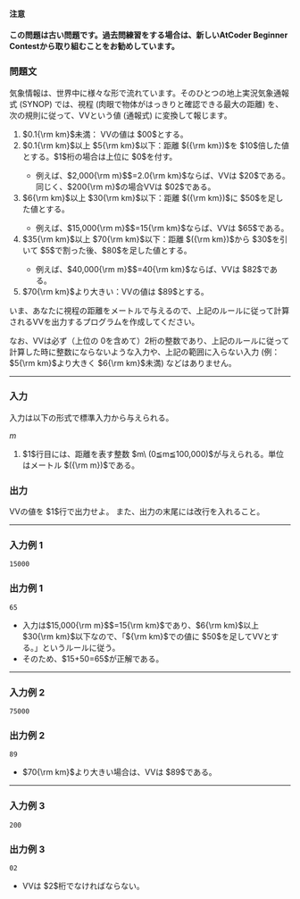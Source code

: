 
<div>

<div>

#### **注意**

<p>

<b>
この問題は古い問題です。過去問練習をする場合は、新しいAtCoder Beginner Contestから取り組むことをお勧めしています。
</b>

</p>

### **問題文**

<section>
気象情報は、世界中に様々な形で流れています。そのひとつの地上実況気象通報式 (SYNOP) では、視程 (肉眼で物体がはっきりと確認できる最大の距離) を、次の規則に従って、VVという値 (通報式) に変換して報じます。

<ol>

<li>
$0.1{\rm km}$未満： VVの値は $00$とする。
</li>

<li>
$0.1{\rm km}$以上 $5{\rm km}$以下：距離 $({\rm km})$を $10$倍した値とする。$1$桁の場合は上位に $0$を付す。
</li>

<ul>

<li>
例えば、$2,000{\rm m}$$=2.0{\rm km}$ならば、VVは $20$である。同じく、$200{\rm m}$の場合VVは $02$である。
</li>

</ul>

<li>
$6{\rm km}$以上 $30{\rm km}$以下：距離 $({\rm km})$に $50$を足した値とする。
</li>

<ul>

<li>
例えば、$15,000{\rm m}$$=15{\rm km}$ならば、VVは $65$である。
</li>

</ul>

<li>
$35{\rm km}$以上 $70{\rm km}$以下：距離 $({\rm km})$から $30$を引いて $5$で割った後、$80$を足した値とする。
</li>

<ul>

<li>
例えば、$40,000{\rm m}$$=40{\rm km}$ならば、VVは $82$である。
</li>

</ul>

<li>
$70{\rm km}$より大きい：VVの値は $89$とする。
</li>

</ol>
いま、あなたに視程の距離をメートルで与えるので、上記のルールに従って計算されるVVを出力するプログラムを作成してください。

なお、VVは必ず（上位の $0$を含めて）$2$桁の整数であり、上記のルールに従って計算した時に整数にならないような入力や、上記の範囲に入らない入力 (例：$5{\rm km}$より大きく $6{\rm km}$未満) などはありません。

</section>

</div>

---

<div>

<div>

### **入力**

<section>
入力は以下の形式で標準入力から与えられる。

<div>

$m$
</div>

<ol>

<li>
$1$行目には、距離を表す整数 $m\ (0≦m≦100,000)$が与えられる。単位はメートル $({\rm m})$である。
</li>

</ol>

</section>

</div>

<div>

### **出力**

<section>
VVの値を $1$行で出力せよ。
また、出力の末尾には改行を入れること。

</section>

</div>

</div>

---

<div>

### **入力例 1**

<section>

```
15000
```

</section>

</div>

<div>

### **出力例 1**

<section>

```
65
```

<ul>

<li>
入力は$15,000{\rm m}$$=15{\rm km}$であり、$6{\rm km}$以上 $30{\rm km}$以下なので、「${\rm km}$での値に $50$を足してVVとする。」というルールに従う。
</li>

<li>
そのため、$15+50=65$が正解である。
</li>

</ul>

</section>

</div>

---

<div>

### **入力例 2**

<section>

```
75000
```

</section>

</div>

<div>

### **出力例 2**

<section>

```
89
```

<ul>

<li>
$70{\rm km}$より大きい場合は、VVは $89$である。
</li>

</ul>

</section>

</div>

---

<div>

### **入力例 3**

<section>

```
200
```

</section>

</div>

<div>

### **出力例 3**

<section>

```
02
```

<ul>

<li>
VVは $2$桁でなければならない。
</li>

</ul>

</section>

</div>

</div>
